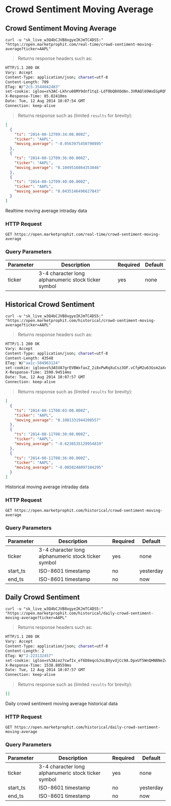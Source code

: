 
# Crowd Sentiment Moving Average


## Crowd Sentiment Moving Average

```shell
curl -u "sk_live_w3Q4bCJVB8xgyeIKJmTC4DS5:" "https://open.marketprophit.com/real-time/crowd-sentiment-moving-average?ticker=AAPL"
```

> Returns response headers such as:

```bash
HTTP/1.1 200 OK
Vary: Accept
Content-Type: application/json; charset=utf-8
Content-Length: 709
ETag: W/"2c5-3544042483"
set-cookie: igloo=s%3AC-Lkhru08MY9dnf1tq1-Ldf0bQ0XOdAn.3VRAQl69WxEGpRQ%2BwSBsqazvH5S7upquAWLZ%2BybDEJg; Path=/; Expires=Wed, 13 Aug 2014 10:07:54 GMT; HttpOnly
X-Response-Time: 85.02410ms
Date: Tue, 12 Aug 2014 10:07:54 GMT
Connection: keep-alive


```

> Returns response such as (limited `results` for brevity):

```json
[
  {
    "ts": "2014-08-12T09:34:00.000Z",
    "ticker": "AAPL",
    "moving_average": "-0.0563975450790895"
  },
  {
    "ts": "2014-08-12T09:36:00.000Z",
    "ticker": "AAPL",
    "moving_average": "0.1049516864353846"
  },
  {
    "ts": "2014-08-12T09:40:00.000Z",
    "ticker": "AAPL",
    "moving_average": "0.0435146496627843"
  }
]
```

Realtime moving average intraday data

### HTTP Request

`GET https://open.marketprophit.com/real-time/crowd-sentiment-moving-average`

### Query Parameters

Parameter | Description | Required | Default
--------- | ----------- | -------- | -------
ticker | 3-4 character long alphanumeric stock ticker symbol | yes | none



## Historical Crowd Sentiment

```shell
curl -u "sk_live_w3Q4bCJVB8xgyeIKJmTC4DS5:" "https://open.marketprophit.com/historical/crowd-sentiment-moving-average?ticker=AAPL"
```

> Returns response headers such as:

```bash
HTTP/1.1 200 OK
Vary: Accept
Content-Type: application/json; charset=utf-8
Content-Length: 43548
ETag: W/"aa1c-504963124"
set-cookie: igloo=s%3ASVA7grEVBWxfaxZ_2i8xPwRqXuCsz3OF.vCfpM2u63Gsm2aXcipIvqijoKpNbF1xdd1Bi3gtVoAw; Path=/; Expires=Wed, 13 Aug 2014 10:07:57 GMT; HttpOnly
X-Response-Time: 1590.94514ms
Date: Tue, 12 Aug 2014 10:07:57 GMT
Connection: keep-alive


```

> Returns response such as (limited `results` for brevity):

```json
[
  {
    "ts": "2014-08-11T08:03:00.000Z",
    "ticker": "AAPL",
    "moving_average": "0.1081331944208557"
  },
  {
    "ts": "2014-08-11T08:30:00.000Z",
    "ticker": "AAPL",
    "moving_average": "-0.6236535129954819"
  },
  {
    "ts": "2014-08-11T08:36:00.000Z",
    "ticker": "AAPL",
    "moving_average": "-0.0058248097104295"
  }
]
```

Historical moving average intraday data

### HTTP Request

`GET https://open.marketprophit.com/historical/crowd-sentiment-moving-average`

### Query Parameters

Parameter | Description | Required | Default
--------- | ----------- | -------- | -------
ticker | 3-4 character long alphanumeric stock ticker symbol | yes | none
start_ts | ISO-8601 timestamp | no | yesterday
end_ts | ISO-8601 timestamp | no | now


## Daily Crowd Sentiment

```shell
curl -u "sk_live_w3Q4bCJVB8xgyeIKJmTC4DS5:" "https://open.marketprophit.com/historical/daily-crowd-sentiment-moving-average?ticker=AAPL"
```

> Returns response headers such as:

```bash
HTTP/1.1 200 OK
Vary: Accept
Content-Type: application/json; charset=utf-8
Content-Length: 2
ETag: W/"2-223132457"
set-cookie: igloo=s%3Aioz7cwfIx_eT6D8eqcGJsLBXyvdjCc9A.DpxUf5WnQHNBNeZcqhd%2FyKS%2FLJCC2ihAPwI%2FD3LHow4; Path=/; Expires=Wed, 13 Aug 2014 10:07:57 GMT; HttpOnly
X-Response-Time: 1538.80559ms
Date: Tue, 12 Aug 2014 10:07:57 GMT
Connection: keep-alive


```

> Returns response such as (limited `results` for brevity):

```json
[]
```

Daily crowd sentiment moving average historical data

### HTTP Request

`GET https://open.marketprophit.com/historical/daily-crowd-sentiment-moving-average`

### Query Parameters

Parameter | Description | Required | Default
--------- | ----------- | -------- | -------
ticker | 3-4 character long alphanumeric stock ticker symbol | yes | none
start_ts | ISO-8601 timestamp | no | yesterday
end_ts | ISO-8601 timestamp | no | now
